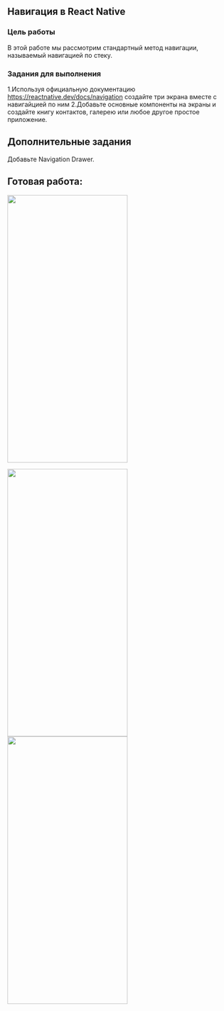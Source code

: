 ## Навигация в React Native
### Цель работы
В этой работе мы рассмотрим стандартный метод навигации, называемый навигацией по стеку. 
### Задания для выполнения
1.Используя официальную документацию https://reactnative.dev/docs/navigation создайте три экрана вместе с навигайцией по ним
2.Добавьте основные компоненты на экраны и создайте книгу контактов, галерею или любое другое простое приложение.
## Дополнительные задания
Добавьте Navigation Drawer.
## Готовая работа: 
<img src = "https://user-images.githubusercontent.com/70855182/157127089-d2478476-7adf-4042-aed4-752e0e85162b.gif" width="270" height="600" />

<img src = "https://user-images.githubusercontent.com/70855182/157127330-74eb666f-6a98-4221-b3b3-89925eafd9a3.png" width="270" height="600" /> <img src = "https://user-images.githubusercontent.com/70855182/157127375-ee6b70e1-84de-4093-90ef-f3e1dbce2ba3.png" width="270" height="600" />

